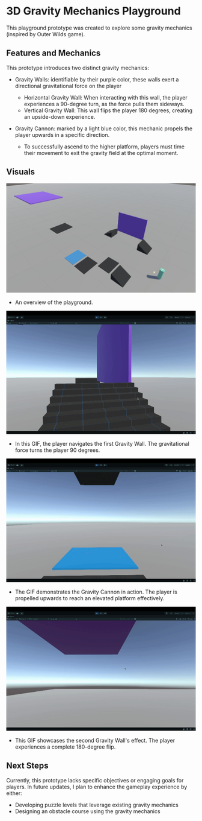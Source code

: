 # 3D Gravity Mechanics Playground

This playground prototype was created to explore some gravity mechanics (inspired by Outer Wilds game).


## Features and Mechanics

This prototype introduces two distinct gravity mechanics:

* Gravity Walls: identifiable by their purple color, these walls exert a directional gravitational force on the player
  * Horizontal Gravity Wall: When interacting with this wall, the player experiences a 90-degree turn, as the force pulls them sideways.
  * Vertical Gravity Wall: This wall flips the player 180 degrees, creating an upside-down experience.

* Gravity Cannon: marked by a light blue color, this mechanic propels the player upwards in a specific direction. 
  * To successfully ascend to the higher platform, players must time their movement to exit the gravity field at the optimal moment.

## Visuals
![Overview of the Playground](screenshots/playground_overview.png)
* An overview of the playground.

![Gravity Wall Horizontal](screenshots/gravity_wall_90.gif)
* In this GIF, the player navigates the first Gravity Wall. The gravitational force turns the player 90 degrees.

![Overview of the Playground](screenshots/gravity_cannon.gif)
* The GIF demonstrates the Gravity Cannon in action. The player is propelled upwards to reach an elevated platform effectively.

![Overview of the Playground](screenshots/gravity_wall_180.gif)
* This GIF showcases the second Gravity Wall's effect. The player experiences a complete 180-degree flip.


## Next Steps

Currently, this prototype lacks specific objectives or engaging goals for players. In future updates, I plan to enhance the gameplay experience by either:
- Developing puzzle levels that leverage existing gravity mechanics
- Designing an obstacle course using the gravity mechanics


